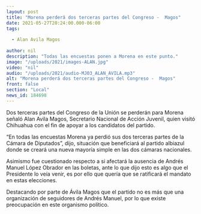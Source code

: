 ```yaml
---
layout: post
title: "Morena perderá dos terceras partes del Congreso -  Magos"
date: 2021-05-27T20:24:00.000-06:00
tags:
  
  - Alan Avila Magos
  
author: nil
description: "Todas las encuestas ponen a Morena en este punto."
image: "/uploads/2021/images-ALAN.jpg"
video: "nil"
audio: "/uploads/2021/audio-MJ03_ALAN_AVILA.mp3"
alt: "Morena perderá dos terceras partes del Congreso -  Magos"
front: false
section: "Local"
news_id: 184698
---
```


Dos terceras partes del Congreso de la Unión se perderán para Morena señaló Alan Avila Magos, Secretario Nacional de Acción Juvenil, quien visitó Chihuahua con el fin de apoyar a los candidatos del partido. 

“En todas las encuestas Morena ya perdió sus dos terceras partes de la Cámara de Diputados”, dijo, situación que beneficiará al partido albiazul donde se creará una nueva mayoría simple en las dos cámaras nacionales.

Asimismo fue cuestionado respecto a si afectará la ausencia de Andrés Manuel López Obrador en las boletas, ante lo que dijo esto es algo que el Presidente lo veía venir, es por ello que quería que se ratificará el mandato en estas elecciones. 

Destacando por parte de Ávila Magos que el partido no es más que una organización de seguidores de Andrés Manuel, por lo que existe preocupación en este organismo político.
